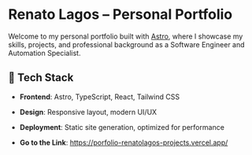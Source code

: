 # Renato Lagos – Personal Portfolio

Welcome to my personal portfolio built with [Astro](https://astro.build/), where I showcase my skills, projects, and professional background as a Software Engineer and Automation Specialist.

## 🚀 Tech Stack

- **Frontend**: Astro, TypeScript, React, Tailwind CSS
- **Design**: Responsive layout, modern UI/UX
- **Deployment**: Static site generation, optimized for performance

- **Go to the Link**: https://porfolio-renatolagos-projects.vercel.app/